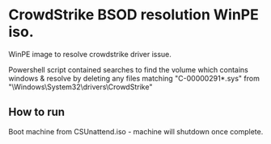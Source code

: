 # CrowdStrike BSOD resolution WinPE iso.

WinPE image to resolve crowdstrike driver issue.

Powershell script contained searches to find the volume which contains windows & resolve by deleting any files matching "C-00000291*.sys" from "\Windows\System32\drivers\CrowdStrike"

## How to run
Boot machine from CSUnattend.iso - machine will shutdown once complete.
